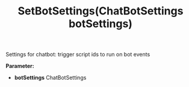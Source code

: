 ﻿---
uid: crmscript_ref_NSChatTopicEntity_SetBotSettings
title: SetBotSettings(ChatBotSettings botSettings)
intellisense: NSChatTopicEntity.SetBotSettings
keywords: NSChatTopicEntity, GetBotSettings
so.topic: reference
---

Settings for chatbot: trigger script ids to run on bot events

**Parameter:** 
 - **botSettings** ChatBotSettings

